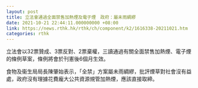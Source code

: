 ```yaml
---
layout: post
title: 立法會通過全面禁售加熱煙及電子煙　政府：屬未雨綢繆
date: 2021-10-21 22:44:11.000000000 +08:00
link: https://news.rthk.hk/rthk/ch/component/k2/1616338-20211021.htm
categories: rthk
---
```


立法會以32票贊成、3票反對、2票棄權，三讀通過有關全面禁售加熱煙、電子煙的條例草案，條例將會於刊憲後6個月生效。

食物及衞生局局長陳肇始表示，「全禁」方案屬未雨綢繆，批評煙草對社會沒有益處，政府沒有理據花費龐大公共資源規管加熱煙，應該直接取締。
